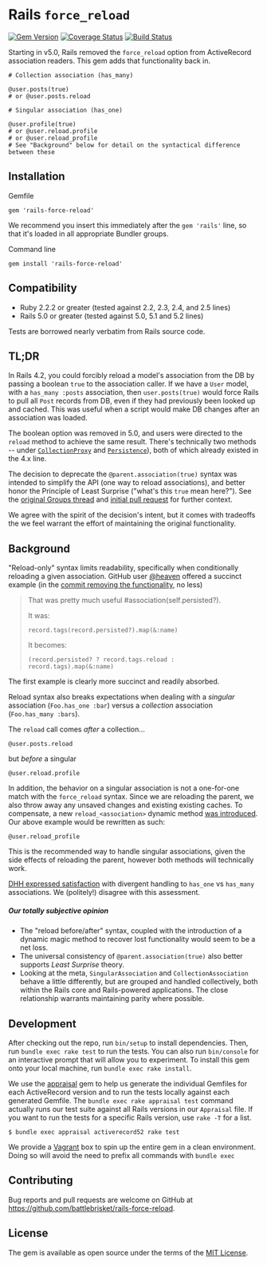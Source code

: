 # Rails `force_reload`

[![Gem Version](https://badge.fury.io/rb/rails-force-reload.svg)](https://badge.fury.io/rb/rails-force-reload)
[![Coverage Status](https://coveralls.io/repos/github/BattleBrisket/rails-force-reload/badge.svg?branch=master)](https://coveralls.io/github/BattleBrisket/rails-force-reload?branch=master)
[![Build Status](https://travis-ci.org/BattleBrisket/rails-force-reload.svg?branch=master)](https://travis-ci.org/BattleBrisket/rails-force-reload)

Starting in v5.0, Rails removed the `force_reload` option from ActiveRecord association readers. This gem adds that functionality back in.

```
# Collection association (has_many)

@user.posts(true)
# or @user.posts.reload

# Singular association (has_one)

@user.profile(true)
# or @user.reload.profile
# or @user.reload_profile
# See "Background" below for detail on the syntactical difference between these
```
## Installation

Gemfile
```
gem 'rails-force-reload'
```

We recommend you insert this immediately after the `gem 'rails'` line, so that it's loaded in all appropriate Bundler groups.

Command line
```
gem install 'rails-force-reload'
```

## Compatibility

- Ruby 2.2.2 or greater (tested against 2.2, 2.3, 2.4, and 2.5 lines)
- Rails 5.0 or greater (tested against 5.0, 5.1 and 5.2 lines)

Tests are borrowed nearly verbatim from Rails source code.

## TL;DR

In Rails 4.2, you could forcibly reload a model's association from the DB by passing a boolean `true` to the association caller. If we have a `User` model, with a `has_many :posts` association, then `user.posts(true)` would force Rails to pull all `Post` records from DB, even if they had previously been looked up and cached. This was useful when a script would make DB changes after an association was loaded.

The boolean option was removed in 5.0, and users were directed to the `reload` method to achieve the same result. There's technically two methods -- under [`CollectionProxy`](http://api.rubyonrails.org/classes/ActiveRecord/Associations/CollectionProxy.html#method-i-reload) and [`Persistence`](http://api.rubyonrails.org/classes/ActiveRecord/Persistence.html#method-i-reload)), both of which already existed in the 4.x line.

The decision to deprecate the `@parent.association(true)` syntax was intended to simplify the API (one way to reload associations), and better honor the Principle of Least Surprise ("what's this `true` mean here?"). See the [original Groups thread](https://groups.google.com/forum/#!topic/rubyonrails-core/6ZPPg1ZmjQA/discussion) and [initial pull request](https://github.com/rails/rails/pull/20888) for further context.

We agree with the spirit of the decision's intent, but it comes with tradeoffs the we feel warrant the effort of maintaining the original functionality.

## Background

"Reload-only" syntax limits readability, specifically when conditionally reloading a given association. GitHub user [@heaven](https://github.com/heaven) offered a succinct example (in the [commit removing the functionality](https://github.com/rails/rails/commit/09cac8c67afdc4b2a1c6ae07931ddc082629b277#commitcomment-23704911), no less)

> That was pretty much useful #association(self.persisted?).
>
> It was:
>
> `record.tags(record.persisted?).map(&:name)`
>
> It becomes:
>
> `(record.persisted? ? record.tags.reload : record.tags).map(&:name)`

The first example is clearly more succinct and readily absorbed.

Reload syntax also breaks expectations when dealing with a _singular_ association (`Foo.has_one :bar`) versus a _collection_ association (`Foo.has_many :bars`).

The `reload` call comes _after_ a collection...

```
@user.posts.reload
```

but _before_ a singular

```
@user.reload.profile
```

In addition, the behavior on a singular association is not a one-for-one match with the `force_reload` syntax. Since we are reloading the parent, we also throw away any unsaved changes and existing existing caches. To compensate, a new `reload_<association>` dynamic method [was introduced](https://github.com/rails/rails/pull/27133). Our above example would be rewritten as such:

```
@user.reload_profile
```

This is the recommended way to handle singular associations, given the side effects of reloading the parent, however both methods will technically work.

[DHH expressed satisfaction](https://groups.google.com/d/msg/rubyonrails-core/6ZPPg1ZmjQA/kTT-GKwew10J) with divergent handling to `has_one` vs `has_many` associations. We (politely!) disagree with this assessment.

##### Our totally subjective opinion

- The "reload before/after" syntax, coupled with the introduction of a dynamic magic method to recover lost functionality would seem to be a net loss.
- The universal consistency of `@parent.association(true)` also better supports _Least Surprise_ theory.
- Looking at the meta, `SingularAssociation` and `CollectionAssociation` behave a little differently, but are grouped and handled collectively, both within the Rails core and Rails-powered applications. The close relationship warrants maintaining parity where possible.

## Development

After checking out the repo, run `bin/setup` to install dependencies. Then, run `bundle exec rake test` to run the tests. You can also run `bin/console` for an interactive prompt that will allow you to experiment. To install this gem onto your local machine, run `bundle exec rake install`.

We use the [appraisal](https://github.com/thoughtbot/appraisal) gem to help us generate the individual Gemfiles for each ActiveRecord version and to run the tests locally against each generated Gemfile. The `bundle exec rake appraisal test` command actually runs our test suite against all Rails versions in our `Appraisal` file. If you want to run the tests for a specific Rails version, use `rake -T` for a list.

```shell
$ bundle exec appraisal activerecord52 rake test
```

We provide a [Vagrant](https://www.vagrantup.com) box to spin up the entire gem in a clean environment. Doing so will avoid the need to prefix all commands with `bundle exec`

## Contributing

Bug reports and pull requests are welcome on GitHub at https://github.com/battlebrisket/rails-force-reload.

## License

The gem is available as open source under the terms of the [MIT License](http://opensource.org/licenses/MIT).
